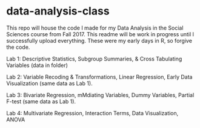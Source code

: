 # data-analysis-class

This repo will house the code I made for my Data Analysis in the Social Sciences course from Fall 2017. This readme will be work in progress until I successfully upload everything. These were my early days in R, so forgive the code.

Lab 1: Descriptive Statistics, Subgroup Summaries, & Cross Tabulating Variables (data in folder)

Lab 2: Variable Recoding & Transformations, Linear Regression, Early Data Visualization (same data as Lab 1).

Lab 3: Bivariate Regression, mMdiating Variables, Dummy Variables, Partial F-test (same data as Lab 1).

Lab 4: Multivariate Regression, Interaction Terms, Data Visualization, ANOVA



